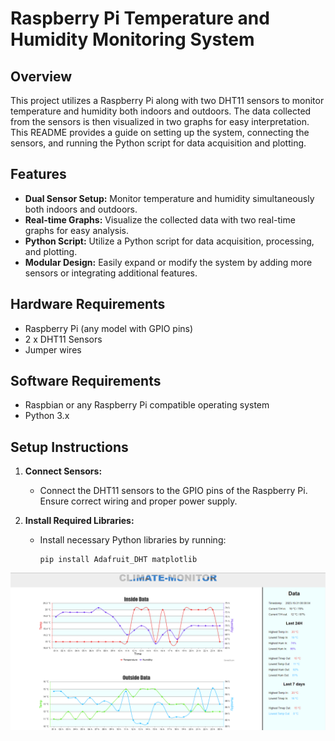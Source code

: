 # Raspberry Pi Temperature and Humidity Monitoring System

## Overview

This project utilizes a Raspberry Pi along with two DHT11 sensors to monitor temperature and humidity both indoors and outdoors. The data collected from the sensors is then visualized in two graphs for easy interpretation. This README provides a guide on setting up the system, connecting the sensors, and running the Python script for data acquisition and plotting.

## Features

- **Dual Sensor Setup:** Monitor temperature and humidity simultaneously both indoors and outdoors.
- **Real-time Graphs:** Visualize the collected data with two real-time graphs for easy analysis.
- **Python Script:** Utilize a Python script for data acquisition, processing, and plotting.
- **Modular Design:** Easily expand or modify the system by adding more sensors or integrating additional features.

## Hardware Requirements

- Raspberry Pi (any model with GPIO pins)
- 2 x DHT11 Sensors
- Jumper wires

## Software Requirements

- Raspbian or any Raspberry Pi compatible operating system
- Python 3.x

## Setup Instructions

1. **Connect Sensors:**
   - Connect the DHT11 sensors to the GPIO pins of the Raspberry Pi. Ensure correct wiring and proper power supply.

2. **Install Required Libraries:**
   - Install necessary Python libraries by running:
     ```
     pip install Adafruit_DHT matplotlib
     ```
     
<p align="center">
  <img src="static\img\screenshot.png" alt="Screenshot 1" width="600">
</p>